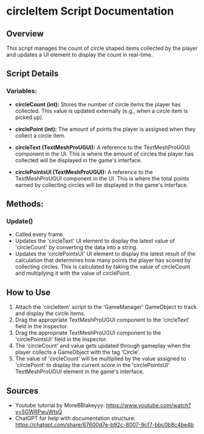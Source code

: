 # circleItem Script Documentation

## Overview
This script manages the count of circle shaped items collected by the player and updates a UI element to display the count in real-time.

## Script Details

### **Variables:**
- **circleCount (int):**
  Stores the number of circle items the player has collected. This value is updated externally (e.g., when a circle item is picked up).

- **circlePoint (int):**
  The amount of points the player is assigned when they collect a circle item.

- **circleText (TextMeshProUGUI):**
  A reference to the TextMeshProUGUI component in the UI. This is where the amount of circles the player has collected will be displayed in the game's interface.

- **circlePointsUI (TextMeshProUGUI):**
  A reference to the TextMeshProUGUI component in the UI. This is where the total points earned by collecting circles will be displayed in the game's interface.

## Methods:

### **Update()**
- Called every frame.
- Updates the 'circleText' UI element to display the latest value of 'circleCount' by converting the data into a string.
- Updates the 'circlePointsUI' UI element to display the latest result of the calculation that determines how many points the player has scored by collecting circles. This is calculated by taking the value of circleCount and multiplying it with the value of circlePoint.

## How to Use
1. Attach the 'circleItem' script to the 'GameManager' GameObject to track and display the circle items.
2. Drag the appropriate TextMeshProUGUI component to the 'circleText' field in the Inspector.
3. Drag the appropriate TextMeshProUGUI component to the 'circlePointsUI' field in the Inspector.
4. The 'circleCount' and value gets updated through gameplay when the player collects a GameObject with the tag 'Circle'.
5. The value of 'circleCount' will be multiplied by the value assigned to 'circlePoint' to display the current score in the 'circlePointsUI' TextMeshProUGUI element in the game's interface.

## Sources
- Youtube tutorial by MoreBBlakeyyy: https://www.youtube.com/watch?v=5GWRPwuWtsQ
- ChatGPT for help with documentation structure: https://chatgpt.com/share/67600d7e-b92c-8007-9cf7-bbc0b8c4be4b